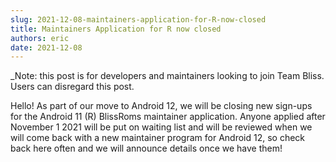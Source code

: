 ```yaml
---
slug: 2021-12-08-maintainers-application-for-R-now-closed
title: Maintainers Application for R now closed
authors: eric
date: 2021-12-08
---
```


_Note: this post is for developers and maintainers looking to join Team Bliss. Users can disregard this post.

Hello! As part of our move to Android 12, we will be closing new sign-ups for the Android 11 (R) BlissRoms maintainer application. Anyone applied after November 1 2021 will be put on waiting list and will be reviewed when we will come back with a new maintainer program for Android 12, so check back here often and we will announce details once we have them!
